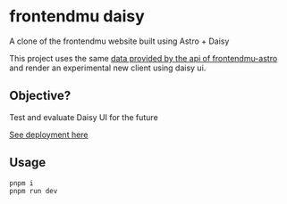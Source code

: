 # frontendmu daisy

A clone of the frontendmu website built using Astro + Daisy

This project uses the same [data provided by the api of frontendmu-astro](https://github.com/Front-End-Coders-Mauritius/frontendmu-astro/tree/main/src/data) and render an experimental new client using daisy ui.

## Objective?

Test and evaluate Daisy UI for the future

[See deployment here](https://frontendmu-daisy.vercel.app)


## Usage 

```
pnpm i
pnpm run dev
```
